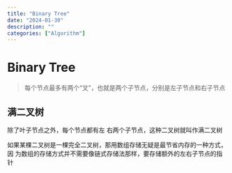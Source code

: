 ```yaml
---
title: "Binary Tree"
date: "2024-01-30"
description: ""
categories: ["Algorithm"]
---
```

# Binary Tree
> 每个节点最多有两个“叉”，也就是两个子节点，分别是左子节点和右子节点

 ## 满二叉树
除了叶子节点之外，每个节点都有左
右两个子节点，这种二叉树就叫作满二叉树

如果某棵二叉树是一棵完全二叉树，那用数组存储无疑是最节省内存的一种方式，因
为数组的存储方式并不需要像链式存储法那样，要存储额外的左右子节点的指针